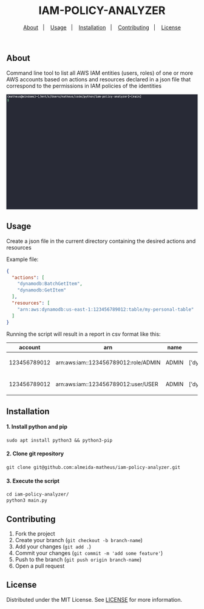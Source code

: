 <h1 align="center">IAM-POLICY-ANALYZER</h1>

<p align="center">
    <a href="#about">About</a>&nbsp;&nbsp;&nbsp;|&nbsp;&nbsp;&nbsp;
    <a href="#usage">Usage</a>&nbsp;&nbsp;&nbsp;|&nbsp;&nbsp;&nbsp;
    <a href="#installation">Installation</a>&nbsp;&nbsp;&nbsp;|&nbsp;&nbsp;&nbsp;
    <a href="#contributing">Contributing</a>&nbsp;&nbsp;&nbsp;|&nbsp;&nbsp;&nbsp;
    <a href="#license">License</a>
</p>

<br>

## About
Command line tool to list all AWS IAM entities (users, roles) of one or more AWS accounts based on actions and resources declared in a json file that correspond to the permissions in IAM policies of the identities

<img src="./assets/iam-policy-analyzer.gif" alt="iam-policy-analyzer">

<!-- USAGE -->
## Usage
Create a json file in the current directory containing the desired actions and resources

Example file:

```json
{
  "actions": [
    "dynamodb:BatchGetItem",
    "dynamodb:GetItem"
  ],
  "resources": [
    "arn:aws:dynamodb:us-east-1:123456789012:table/my-personal-table"
  ]
}
```

Running the script will result in a report in csv format like this:

account      | arn                                  | name  | actions                                        | resource
------------ | ------------------------------------ | ----- | ---------------------------------------------- | --------
123456789012 | arn:aws:iam::123456789012:role/ADMIN | ADMIN | ['dynamodb:GetItem','dynamodb:BatchGetItem'] | arn:aws:dynamodb:us-east-1:123456789012:table/my-personal-table
123456789012 | arn:aws:iam::123456789012:user/USER  | ADMIN | ['dynamodb:GetItem','dynamodb:BatchGetItem'] | arn:aws:dynamodb:us-east-1:123456789012:table/my-personal-table

<!-- INSTALATION -->
## Installation
#### 1. Install python and pip
```
sudo apt install python3 && python3-pip
```

#### 2. Clone git repository
```
git clone git@github.com:almeida-matheus/iam-policy-analyzer.git
```

#### 3. Execute the script
```
cd iam-policy-analyzer/
python3 main.py
```

<!-- CONTRIBUTING -->
## Contributing
1. Fork the project
2. Create your branch (`git checkout -b branch-name`)
3. Add your changes (`git add .`)
4. Commit your changes (`git commit -m 'add some feature'`)
5. Push to the branch (`git push origin branch-name`)
6. Open a pull request

<!-- LICENSE -->
## License
Distributed under the MIT License. See [LICENSE](LICENSE) for more information.